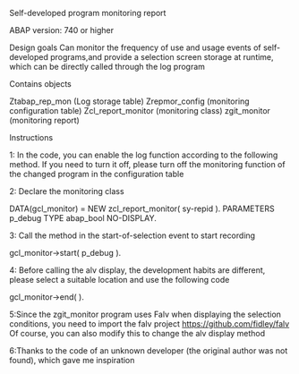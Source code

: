 Self-developed program monitoring report

ABAP version: 740 or higher

Design goals Can monitor the frequency of use and usage events of self-developed programs,and provide a selection screen storage at runtime, which can be directly called through the log program

Contains objects

Ztabap_rep_mon (Log storage table)
Zrepmor_config (monitoring configuration table)
Zcl_report_monitor (monitoring class)
zgit_monitor (monitoring report)

Instructions

1: In the code, you can enable the log function according to the following method. If you need to turn it off, please turn off the monitoring function of the changed program in the configuration table

2: Declare the monitoring class


DATA(gcl_monitor) = NEW zcl_report_monitor( sy-repid ).
PARAMETERS p_debug TYPE abap_bool NO-DISPLAY. 



3: Call the method in the start-of-selection event to start recording


gcl_monitor->start( p_debug ).



4: Before calling the alv display, the development habits are different, please select a suitable location and use the following code


gcl_monitor->end( ).



5:Since the zgit_monitor program uses Falv when displaying the selection conditions, you need to import the falv project
https://github.com/fidley/falv
Of course, you can also modify this to change the alv display method

6:Thanks to the code of an unknown developer (the original author was not found), which gave me inspiration

